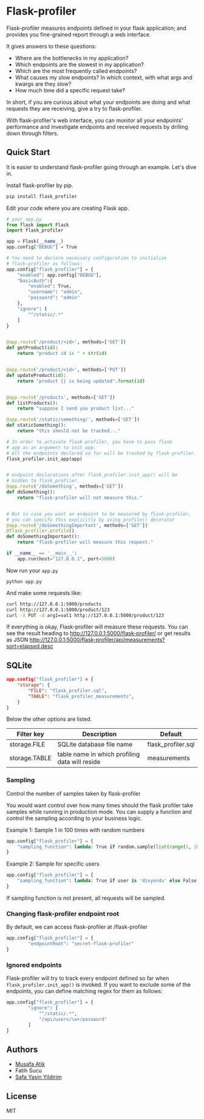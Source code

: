 # Flask-profiler

Flask-profiler measures endpoints defined in your flask application;
and provides you fine-grained report through a web interface.

It gives answers to these questions:
* Where are the bottlenecks in my application?
* Which endpoints are the slowest in my application?
* Which are the most frequently called endpoints?
* What causes my slow endpoints? In which context, with what args and
  kwargs are they slow?
* How much time did a specific request take?

In short, if you are curious about what your endpoints are doing and
what requests they are receiving, give a try to flask-profiler.

With flask-profiler's web interface, you can monitor all your
endpoints' performance and investigate endpoints and received requests
by drilling down through filters.

## Quick Start
It is easier to understand flask-profiler going through an
example. Let's dive in.

Install flask-profiler by pip.
```sh
pip install flask_profiler
```


Edit your code where you are creating Flask app.
```python
# your app.py
from flask import Flask
import flask_profiler

app = Flask(__name__)
app.config["DEBUG"] = True

# You need to declare necessary configuration to initialize
# flask-profiler as follows:
app.config["flask_profiler"] = {
    "enabled": app.config["DEBUG"],
    "basicAuth":{
        "enabled": True,
        "username": "admin",
        "password": "admin"
    },
    "ignore": [
        "^/static/.*"
    ]
}


@app.route('/product/<id>', methods=['GET'])
def getProduct(id):
    return "product id is " + str(id)


@app.route('/product/<id>', methods=['PUT'])
def updateProduct(id):
    return "product {} is being updated".format(id)


@app.route('/products', methods=['GET'])
def listProducts():
    return "suppose I send you product list..."

@app.route('/static/something/', methods=['GET'])
def staticSomething():
    return "this should not be tracked..."

# In order to activate flask-profiler, you have to pass flask
# app as an argument to init_app.
# All the endpoints declared so far will be tracked by flask-profiler.
flask_profiler.init_app(app)


# endpoint declarations after flask_profiler.init_app() will be
# hidden to flask_profiler.
@app.route('/doSomething', methods=['GET'])
def doSomething():
    return "flask-profiler will not measure this."


# But in case you want an endpoint to be measured by flask-profiler,
# you can specify this explicitly by using profile() decorator
@app.route('/doSomethingImportant', methods=['GET'])
@flask_profiler.profile()
def doSomethingImportant():
    return "flask-profiler will measure this request."

if __name__ == '__main__':
    app.run(host="127.0.0.1", port=5000)


```

Now run your `app.py`
```
python app.py
```

And make some requests like:
```sh
curl http://127.0.0.1:5000/products
curl http://127.0.0.1:5000/product/123
curl -X PUT -d arg1=val1 http://127.0.0.1:5000/product/123
```

If everything is okay, Flask-profiler will measure these requests. You
can see the result heading to http://127.0.0.1:5000/flask-profiler/ or
get results as JSON
http://127.0.0.1:5000/flask-profiler/api/measurements?sort=elapsed,desc

## SQLite
```json
app.config["flask_profiler"] = {
    "storage": {
        "FILE": "flask_profiler.sql",
        "TABLE": "flask_profiler_measurements",
    }
}
```

Below the other options are listed.

| Filter key   |      Description      |  Default |
|----------|-------------|------|
| storage.FILE | SQLite database file name | flask_profiler.sql|
| storage.TABLE | table name in which profiling data will reside | measurements |

### Sampling

Control the number of samples taken by flask-profiler

You would want control over how many times should the flask profiler
take samples while running in production mode.  You can supply a
function and control the sampling according to your business logic.

Example 1: Sample 1 in 100 times with random numbers
```python
app.config["flask_profiler"] = {
    "sampling_function": lambda: True if random.sample(list(range(1, 101)), 1) == [42] else False
}
```

Example 2: Sample for specific users
```python
app.config["flask_profiler"] = {
    "sampling_function": lambda: True if user is 'divyendu' else False
}
```

If sampling function is not present, all requests will be sampled.

### Changing flask-profiler endpoint root

By default, we can access flask-profiler at <your-app>/flask-profiler

```python
app.config["flask_profiler"] = {
        "endpointRoot": "secret-flask-profiler"
}
```

### Ignored endpoints

Flask-profiler will try to track every endpoint defined so far when
`flask_profiler.init_app()` is invoked. If you want to exclude some of
the endpoints, you can define matching regex for them as follows:

```python
app.config["flask_profiler"] = {
        "ignore": [
            "^/static/.*",
            "/api/users/\w+/password"
        ]
}
```


## Authors
* [Musafa Atik](https://www.linkedin.com/in/muatik)
* Fatih Sucu
* [Safa Yasin Yildirim](https://www.linkedin.com/in/safayasinyildirim)

## License
MIT
